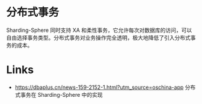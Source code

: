 # 分布式事务

Sharding-Sphere 同时支持 XA 和柔性事务，它允许每次对数据库的访问，可以自由选择事务类型。分布式事务对业务操作完全透明，极大地降低了引入分布式事务的成本。

# Links

- https://dbaplus.cn/news-159-2152-1.html?utm_source=oschina-app 分布式事务在 Sharding-Sphere 中的实现

